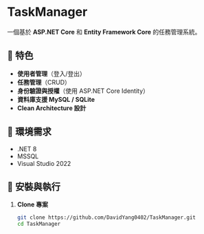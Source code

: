 # TaskManager
一個基於 **ASP.NET Core** 和 **Entity Framework Core** 的任務管理系統。

## 📌 特色
- **使用者管理**（登入/登出）
- **任務管理**（CRUD）
- **身份驗證與授權**（使用 ASP.NET Core Identity）
- **資料庫支援 MySQL / SQLite**
- **Clean Architecture 設計**

## 🚀 環境需求
- .NET 8
- MSSQL
- Visual Studio 2022

## 🔧 安裝與執行
1. **Clone 專案**
   ```bash
   git clone https://github.com/DavidYang0402/TaskManager.git
   cd TaskManager
